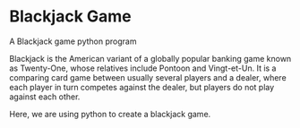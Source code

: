 # Blackjack Game
A Blackjack game python program


Blackjack is the American variant of a globally popular banking game known as Twenty-One, whose relatives include Pontoon and Vingt-et-Un. It is a comparing card game between usually several players and a dealer, where each player in turn competes against the dealer, but players do not play against each other.

Here, we are using python to create a blackjack game.
